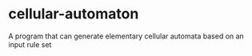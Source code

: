# cellular-automaton
A program that can generate elementary cellular automata based on an input rule set
